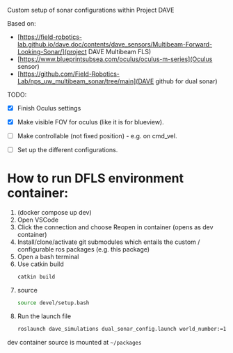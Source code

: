 Custom setup of sonar configurations within Project DAVE

Based on:
- [https://field-robotics-lab.github.io/dave.doc/contents/dave_sensors/Multibeam-Forward-Looking-Sonar/](project DAVE Multibeam FLS)
- [https://www.blueprintsubsea.com/oculus/oculus-m-series](Oculus sensor)
- [https://github.com/Field-Robotics-Lab/nps_uw_multibeam_sonar/tree/main](DAVE github for dual sonar)



TODO:
- [x] Finish Oculus settings
- [x] Make visible FOV for oculus (like it is for blueview).
- [ ] Make controllable (not fixed position) - e.g. on cmd_vel.
- [ ] Set up the different configurations.



# How to run DFLS environment container:

1. (docker compose up dev)
1. Open VSCode
1. Click the connection and choose Reopen in container (opens as dev container)
1. Install/clone/activate git submodules which entails the custom / configurable ros packages (e.g. this package)
1. Open a bash terminal
1. Use catkin build
    ```bash
    catkin build
    ```
1. source
    ```bash
    source devel/setup.bash
    ```
1. Run the launch file
    ```bash
    roslaunch dave_simulations dual_sonar_config.launch world_number:=1
    ```

dev container source is mounted at ```~/packages```